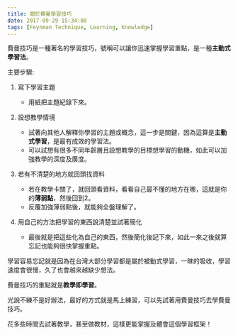 ```yaml
---
title: 關於費曼學習技巧
date: 2017-09-29 15:34:00
tags: [Feynman Technique, Learning, Knowledge]
---
```

費曼技巧是一種著名的學習技巧，號稱可以讓你迅速掌握學習重點，是一種**主動式學習法**。

主要步驟: 

1. 寫下學習主題

	+ 用紙把主題紀錄下來。

2. 設想教學情境

	+ 試著向其他人解釋你學習的主題或概念，這一步是關鍵，因為這算是**主動式學習**，是最有成效的學習法。
	+ 可以試想有很多不同年齡層且設想教學的目標想學習的動機，如此可以加強教學的深度及廣度。

3. 若有不清楚的地方就回頭找資料

	+ 若在教學卡關了，就回頭看資料，看看自己最不懂的地方在哪，這就是你的**薄弱點**，然後回到2。
	+ 反覆加強薄弱點後，就能夠全盤理解了。

4. 用自己的方法把學習的東西說清楚並試著簡化

	+ 最後就是把這些化為自己的東西，然後簡化後記下來，如此一來之後就算忘記也能夠很快掌握重點。

學習容易忘記就是因為在台灣大部分學習都是屬於被動式學習，一昧的吸收，學習速度會很慢，久了也會越來越缺少想法。

費曼技巧的重點就是**教學即學習**。

光說不練不是好辦法，最好的方式就是馬上練習，可以先試著用費曼技巧去學費曼技巧。

花多些時間去試著教學，甚至做教材，這樣更能掌握及體會這個學習框架！
